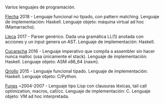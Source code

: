 
Varios lenguajes de programación.

[Flecha](flecha/) 2018 - Lenguaje funcional no tipado, con pattern matching.
Lenguaje de implementación: Haskell. Lenguaje objeto: máquina virtual ad hoc (Mamarracho).

[Lleca](lleca/) 2017 - Parser genérico. Dada una gramática LL(1) anotada con acciones y un input genera un AST.
Lenguaje de implementación: Haskell.

[Cucaracha](cucaracha/) 2016 - Lenguaje imperativo que compila a assembler sin hacer nunca malloc (usa únicamente el stack).
Lenguaje de implementación: Haskell. Lenguaje objeto: ASM x86_64 (nasm).

[Qriollo](qriollo/) 2015 - Lenguaje funcional tipado.
Lenguaje de implementación: Haskell. Lenguaje objeto: C/Python.

[Funes](funes/) ~2004-2007 - Lenguaje tipo Lisp con clausuras léxicas, tail call optimization, macros, call/cc.
Lenguaje de implementación: C. Lenguaje objeto: VM ad hoc interpretada.

